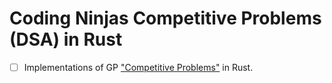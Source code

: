 # Coding Ninjas Competitive Problems (DSA) in Rust

- [ ] Implementations of GP ["Competitive Problems"](https://www.codingninjas.com/studio/guided-paths/competitive-programming) in Rust.
